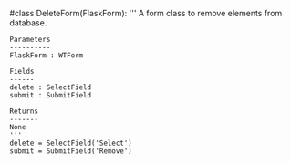 #class DeleteForm(FlaskForm):
    '''
    A form class to remove elements from database.

    Parameters
    ----------
    FlaskForm : WTForm

    Fields
    ------
    delete : SelectField
    submit : SubmitField

    Returns
    -------
    None
    '''
    delete = SelectField('Select')
    submit = SubmitField('Remove')
